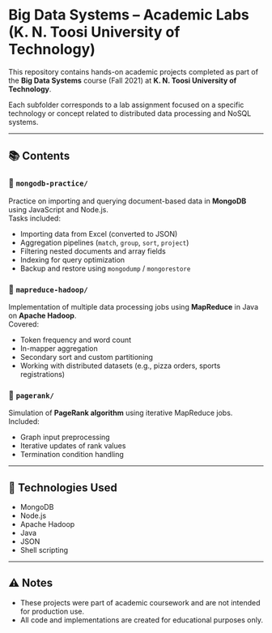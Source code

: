 # Big Data Systems – Academic Labs (K. N. Toosi University of Technology)

This repository contains hands-on academic projects completed as part of the **Big Data Systems** course (Fall 2021) at **K. N. Toosi University of Technology**.

Each subfolder corresponds to a lab assignment focused on a specific technology or concept related to distributed data processing and NoSQL systems.

---

## 📚 Contents

### 🔹 `mongodb-practice/`
Practice on importing and querying document-based data in **MongoDB** using JavaScript and Node.js.  
Tasks included:
- Importing data from Excel (converted to JSON)
- Aggregation pipelines (`match`, `group`, `sort`, `project`)
- Filtering nested documents and array fields
- Indexing for query optimization
- Backup and restore using `mongodump` / `mongorestore`

### 🔹 `mapreduce-hadoop/`
Implementation of multiple data processing jobs using **MapReduce** in Java on **Apache Hadoop**.  
Covered:
- Token frequency and word count
- In-mapper aggregation
- Secondary sort and custom partitioning
- Working with distributed datasets (e.g., pizza orders, sports registrations)

### 🔹 `pagerank/`
Simulation of **PageRank algorithm** using iterative MapReduce jobs.  
Included:
- Graph input preprocessing
- Iterative updates of rank values
- Termination condition handling

---

## 🔧 Technologies Used

- MongoDB
- Node.js
- Apache Hadoop
- Java
- JSON
- Shell scripting

---

## ⚠️ Notes

- These projects were part of academic coursework and are not intended for production use. 
- All code and implementations are created for educational purposes only.
 
